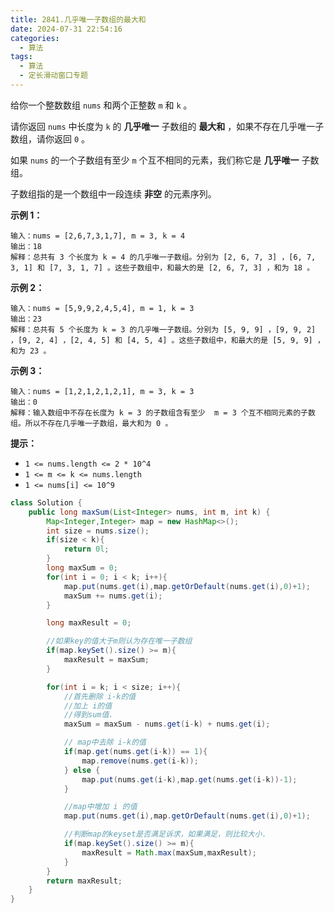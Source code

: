 ```yaml
---
title: 2841.几乎唯一子数组的最大和
date: 2024-07-31 22:54:16
categories:
  - 算法
tags:
  - 算法
  - 定长滑动窗口专题
---
```


给你一个整数数组 `nums` 和两个正整数 `m` 和 `k` 。

请你返回 `nums` 中长度为 `k` 的 **几乎唯一** 子数组的 **最大和** ，如果不存在几乎唯一子数组，请你返回 `0` 。

如果 `nums` 的一个子数组有至少 `m` 个互不相同的元素，我们称它是 **几乎唯一** 子数组。

子数组指的是一个数组中一段连续 **非空** 的元素序列。

 

**示例 1：**

```
输入：nums = [2,6,7,3,1,7], m = 3, k = 4
输出：18
解释：总共有 3 个长度为 k = 4 的几乎唯一子数组。分别为 [2, 6, 7, 3] ，[6, 7, 3, 1] 和 [7, 3, 1, 7] 。这些子数组中，和最大的是 [2, 6, 7, 3] ，和为 18 。
```

**示例 2：**

```
输入：nums = [5,9,9,2,4,5,4], m = 1, k = 3
输出：23
解释：总共有 5 个长度为 k = 3 的几乎唯一子数组。分别为 [5, 9, 9] ，[9, 9, 2] ，[9, 2, 4] ，[2, 4, 5] 和 [4, 5, 4] 。这些子数组中，和最大的是 [5, 9, 9] ，和为 23 。
```

**示例 3：**

```
输入：nums = [1,2,1,2,1,2,1], m = 3, k = 3
输出：0
解释：输入数组中不存在长度为 k = 3 的子数组含有至少  m = 3 个互不相同元素的子数组。所以不存在几乎唯一子数组，最大和为 0 。
```

 

**提示：**

- `1 <= nums.length <= 2 * 10^4`
- `1 <= m <= k <= nums.length`
- `1 <= nums[i] <= 10^9`

```java
class Solution {
    public long maxSum(List<Integer> nums, int m, int k) {
        Map<Integer,Integer> map = new HashMap<>();
        int size = nums.size();
        if(size < k){
            return 0l;
        }
        long maxSum = 0;
        for(int i = 0; i < k; i++){
            map.put(nums.get(i),map.getOrDefault(nums.get(i),0)+1);
            maxSum += nums.get(i);
        }

        long maxResult = 0;

        //如果key的值大于m则认为存在唯一子数组
        if(map.keySet().size() >= m){
            maxResult = maxSum;
        }

        for(int i = k; i < size; i++){
            //首先删除 i-k的值
            //加上 i的值
            //得到sum值.
            maxSum = maxSum - nums.get(i-k) + nums.get(i);

            // map中去除 i-k的值
            if(map.get(nums.get(i-k)) == 1){
                map.remove(nums.get(i-k));
            } else {
                map.put(nums.get(i-k),map.get(nums.get(i-k))-1);
            }

            //map中增加 i 的值
            map.put(nums.get(i),map.getOrDefault(nums.get(i),0)+1);

            //判断map的keyset是否满足诉求，如果满足，则比较大小.
            if(map.keySet().size() >= m){
                maxResult = Math.max(maxSum,maxResult);
            }
        }
        return maxResult;
    }
}
```


